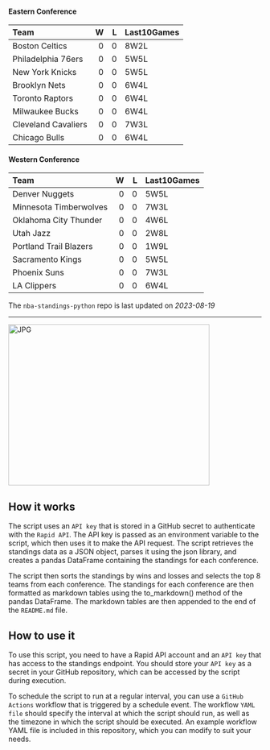 #### Eastern Conference

| Team                |   W |   L | Last10Games   |
|:--------------------|----:|----:|:--------------|
| Boston Celtics      |   0 |   0 | 8W2L          |
| Philadelphia 76ers  |   0 |   0 | 5W5L          |
| New York Knicks     |   0 |   0 | 5W5L          |
| Brooklyn Nets       |   0 |   0 | 6W4L          |
| Toronto Raptors     |   0 |   0 | 6W4L          |
| Milwaukee Bucks     |   0 |   0 | 6W4L          |
| Cleveland Cavaliers |   0 |   0 | 7W3L          |
| Chicago Bulls       |   0 |   0 | 6W4L          |

#### Western Conference

| Team                   |   W |   L | Last10Games   |
|:-----------------------|----:|----:|:--------------|
| Denver Nuggets         |   0 |   0 | 5W5L          |
| Minnesota Timberwolves |   0 |   0 | 7W3L          |
| Oklahoma City Thunder  |   0 |   0 | 4W6L          |
| Utah Jazz              |   0 |   0 | 2W8L          |
| Portland Trail Blazers |   0 |   0 | 1W9L          |
| Sacramento Kings       |   0 |   0 | 5W5L          |
| Phoenix Suns           |   0 |   0 | 7W3L          |
| LA Clippers            |   0 |   0 | 6W4L          |

The `nba-standings-python` repo is last updated on *2023-08-19*

---
<img alt="JPG" src="https://www.logodesignlove.com/images/classic/nba-logo.jpg" width="400" height="320" />

## How it works
The script uses an `API key` that is stored in a GitHub secret to authenticate with the `Rapid API`. The API key is passed as an environment variable to the script, which then uses it to make the API request. The script retrieves the standings data as a JSON object, parses it using the json library, and creates a pandas DataFrame containing the standings for each conference.

The script then sorts the standings by wins and losses and selects the top 8 teams from each conference. The standings for each conference are then formatted as markdown tables using the to_markdown() method of the pandas DataFrame. The markdown tables are then appended to the end of the `README.md` file.

## How to use it
To use this script, you need to have a Rapid API account and an `API key` that has access to the standings endpoint. You should store your `API key` as a secret in your GitHub repository, which can be accessed by the script during execution.

To schedule the script to run at a regular interval, you can use a `GitHub Actions` workflow that is triggered by a schedule event. The workflow `YAML file` should specify the interval at which the script should run, as well as the timezone in which the script should be executed. An example workflow YAML file is included in this repository, which you can modify to suit your needs.
